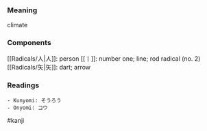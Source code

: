 ### Meaning

climate

### Components

[[Radicals/人|人]]: person [[丨]]: number one; line; rod radical (no. 2) [[Radicals/矢|矢]]: dart; arrow

### Readings

```
- Kunyomi: そうろう
- Onyomi: コウ
```

#kanji
